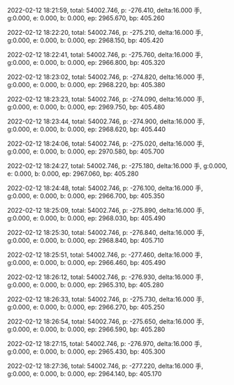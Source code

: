 2022-02-12 18:21:59, total: 54002.746, p: -276.410, delta:16.000 手, g:0.000, e: 0.000, b: 0.000, ep: 2965.670, bp: 405.260

2022-02-12 18:22:20, total: 54002.746, p: -275.210, delta:16.000 手, g:0.000, e: 0.000, b: 0.000, ep: 2968.150, bp: 405.420

2022-02-12 18:22:41, total: 54002.746, p: -275.760, delta:16.000 手, g:0.000, e: 0.000, b: 0.000, ep: 2966.800, bp: 405.320

2022-02-12 18:23:02, total: 54002.746, p: -274.820, delta:16.000 手, g:0.000, e: 0.000, b: 0.000, ep: 2968.220, bp: 405.380

2022-02-12 18:23:23, total: 54002.746, p: -274.090, delta:16.000 手, g:0.000, e: 0.000, b: 0.000, ep: 2969.750, bp: 405.480

2022-02-12 18:23:44, total: 54002.746, p: -274.900, delta:16.000 手, g:0.000, e: 0.000, b: 0.000, ep: 2968.620, bp: 405.440

2022-02-12 18:24:06, total: 54002.746, p: -275.020, delta:16.000 手, g:0.000, e: 0.000, b: 0.000, ep: 2970.580, bp: 405.700

2022-02-12 18:24:27, total: 54002.746, p: -275.180, delta:16.000 手, g:0.000, e: 0.000, b: 0.000, ep: 2967.060, bp: 405.280

2022-02-12 18:24:48, total: 54002.746, p: -276.100, delta:16.000 手, g:0.000, e: 0.000, b: 0.000, ep: 2966.700, bp: 405.350

2022-02-12 18:25:09, total: 54002.746, p: -275.890, delta:16.000 手, g:0.000, e: 0.000, b: 0.000, ep: 2968.030, bp: 405.490

2022-02-12 18:25:30, total: 54002.746, p: -276.840, delta:16.000 手, g:0.000, e: 0.000, b: 0.000, ep: 2968.840, bp: 405.710

2022-02-12 18:25:51, total: 54002.746, p: -277.460, delta:16.000 手, g:0.000, e: 0.000, b: 0.000, ep: 2966.460, bp: 405.490

2022-02-12 18:26:12, total: 54002.746, p: -276.930, delta:16.000 手, g:0.000, e: 0.000, b: 0.000, ep: 2965.310, bp: 405.280

2022-02-12 18:26:33, total: 54002.746, p: -275.730, delta:16.000 手, g:0.000, e: 0.000, b: 0.000, ep: 2966.270, bp: 405.250

2022-02-12 18:26:54, total: 54002.746, p: -275.650, delta:16.000 手, g:0.000, e: 0.000, b: 0.000, ep: 2966.590, bp: 405.280

2022-02-12 18:27:15, total: 54002.746, p: -276.970, delta:16.000 手, g:0.000, e: 0.000, b: 0.000, ep: 2965.430, bp: 405.300

2022-02-12 18:27:36, total: 54002.746, p: -277.220, delta:16.000 手, g:0.000, e: 0.000, b: 0.000, ep: 2964.140, bp: 405.170
